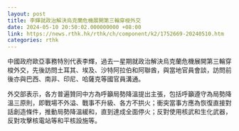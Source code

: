 ```yaml
---
layout: post
title: 李輝就政治解決烏克蘭危機展開第三輪穿梭外交
date: 2024-05-10 20:50:02.000000000 +08:00
link: https://news.rthk.hk/rthk/ch/component/k2/1752669-20240510.htm
categories: rthk
---
```


中國政府歐亞事務特別代表李輝，過去一星期就政治解決烏克蘭危機展開第三輪穿梭外交，先後訪問土耳其、埃及、沙特阿拉伯和阿聯酋，與當地官員會談，訪問前後亦與巴西、南非、印尼、哈薩克等國官員溝通。 

外交部表示，各方普遍贊同中方為呼籲局勢降溫提出主張，包括呼籲遵守為局勢降溫三原則，即戰場不外溢、戰事不升級、各方不拱火；衝突當事方應為恢復直接對話創造條件，推動局勢降溫緩和，直到達成全面停火；反對使用核武和生化武器，反對攻擊核電站等和平核設施等。
